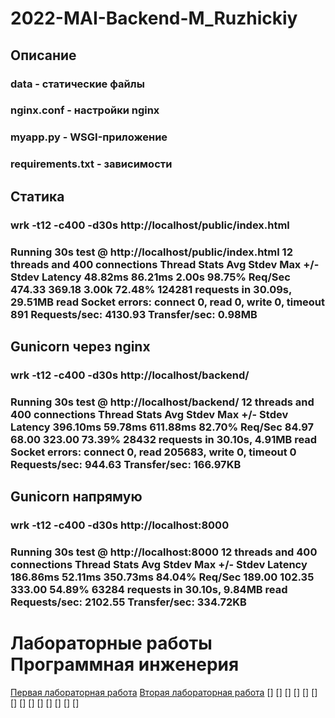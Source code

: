 # 2022-MAI-Backend-M_Ruzhickiy
## Описание ##
### data - статические файлы
### nginx.conf - настройки nginx ###
### myapp.py - WSGI-приложение ###
### requirements.txt - зависимости ###
### ###


## Статика ##
### wrk -t12 -c400 -d30s http://localhost/public/index.html ###

### Running 30s test @ http://localhost/public/index.html 12 threads and 400 connections Thread Stats Avg Stdev Max +/- Stdev Latency 48.82ms 86.21ms 2.00s 98.75% Req/Sec 474.33 369.18 3.00k 72.48% 124281 requests in 30.09s, 29.51MB read Socket errors: connect 0, read 0, write 0, timeout 891 Requests/sec: 4130.93 Transfer/sec: 0.98MB ###

## Gunicorn через nginx ##
### wrk -t12 -c400 -d30s http://localhost/backend/ ###

### Running 30s test @ http://localhost/backend/ 12 threads and 400 connections Thread Stats Avg Stdev Max +/- Stdev Latency 396.10ms 59.78ms 611.88ms 82.70% Req/Sec 84.97 68.00 323.00 73.39% 28432 requests in 30.10s, 4.91MB read Socket errors: connect 0, read 205683, write 0, timeout 0 Requests/sec: 944.63 Transfer/sec: 166.97KB ###

## Gunicorn напрямую ##
 ### wrk -t12 -c400 -d30s http://localhost:8000 ###

### Running 30s test @ http://localhost:8000 12 threads and 400 connections Thread Stats Avg Stdev Max +/- Stdev Latency 186.86ms 52.11ms 350.73ms 84.04% Req/Sec 189.00 102.35 333.00 54.89% 63284 requests in 30.10s, 9.84MB read Requests/sec: 2102.55 Transfer/sec: 334.72KB ###
 
# Лабораторные работы Программная инженерия #


[Первая лабораторная работа](https://github.com/fe3nder/2022-MAI-Backend-M_Ruzhickiy--first-/tree/master/Lab1)
[Вторая лабораторная работа](https://github.com/fe3nder/2022-MAI-Backend-M_Ruzhickiy--first-/tree/master/Lab2)
[]
[]
[]
[]
[]
[]
[]
[]
[]
[]
[]
[]
[]
[]
